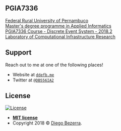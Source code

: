 ## PGIA7336

<a href="http://ufrpe.br/" target="_blank">Federal Rural University of Pernambuco</a><br/>
<a href="http://www.ppgia.ufrpe.br/" target="_blank">Master's degree programme in Applied Informatics</a><br/>
<a href="https://goo.gl/nrmWac" target="_blank">PGIA7336 Course - Discrete Event System - 2018.2</a><br/>
<a href="https://jualabs.wordpress.com/" target="_blank">Laboratory of Computational Infrastructure Research</a><br/>

## Support

Reach out to me at one of the following places!

- Website at <a href="http://ddefb.me/" target="_blank">`ddefb.me`</a>
- Twitter at <a href="https://twitter.com/DB556IA2" target="_blank">`@DB556IA2`</a>

## License

[![License](http://img.shields.io/:license-mit-blue.svg?style=flat-square)](http://badges.mit-license.org)

- **[MIT license](http://opensource.org/licenses/mit-license.php)**
- Copyright 2018 © <a href="http://ddefb.me/" target="_blank">Diego Bezerra</a>.
